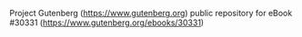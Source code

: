 Project Gutenberg (https://www.gutenberg.org) public repository for eBook #30331 (https://www.gutenberg.org/ebooks/30331)
